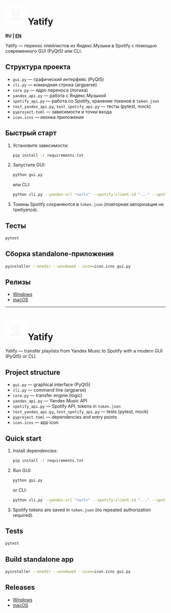 # <img src="icon.png" width="64" height="64"/> Yatify

**RU | [EN](#english)**

Yatify — перенос плейлистов из Яндекс.Музыки в Spotify с помощью современного GUI (PyQt5) или CLI.

## Структура проекта
- `gui.py` — графический интерфейс (PyQt5)
- `cli.py` — командная строка (argparse)
- `core.py` — ядро переноса (логика)
- `yandex_api.py` — работа с Яндекс.Музыкой
- `spotify_api.py` — работа со Spotify, хранение токенов в `token.json`
- `test_yandex_api.py`, `test_spotify_api.py` — тесты (pytest, mock)
- `pyproject.toml` — зависимости и точки входа
- `icon.icns` — иконка приложения

## Быстрый старт
1. Установите зависимости:
   ```sh
   pip install -r requirements.txt
   ```
2. Запустите GUI:
   ```sh
   python gui.py
   ```
   или CLI:
   ```sh
   python cli.py --yandex-url "<url>" --spotify-client-id "..." --spotify-secret "..." --redirect-uri "..."
   ```
3. Токены Spotify сохраняются в `token.json` (повторная авторизация не требуется).

## Тесты
```sh
pytest
```

## Сборка standalone-приложения
```sh
pyinstaller --onedir --windowed --icon=icon.icns gui.py
```

## Релизы
- [Windows](https://github.com/ilodezis/yatify/releases)
- [macOS](https://github.com/ilodezis/yatify/releases)

---

# <a name="english"></a><img src="icon.png" width="64" height="64"/> Yatify

Yatify — transfer playlists from Yandex Music to Spotify with a modern GUI (PyQt5) or CLI.

## Project structure
- `gui.py` — graphical interface (PyQt5)
- `cli.py` — command line (argparse)
- `core.py` — transfer engine (logic)
- `yandex_api.py` — Yandex Music API
- `spotify_api.py` — Spotify API, tokens in `token.json`
- `test_yandex_api.py`, `test_spotify_api.py` — tests (pytest, mock)
- `pyproject.toml` — dependencies and entry points
- `icon.icns` — app icon

## Quick start
1. Install dependencies:
   ```sh
   pip install -r requirements.txt
   ```
2. Run GUI:
   ```sh
   python gui.py
   ```
   or CLI:
   ```sh
   python cli.py --yandex-url "<url>" --spotify-client-id "..." --spotify-secret "..." --redirect-uri "..."
   ```
3. Spotify tokens are saved in `token.json` (no repeated authorization required).

## Tests
```sh
pytest
```

## Build standalone app
```sh
pyinstaller --onedir --windowed --icon=icon.icns gui.py
```

## Releases
- [Windows](https://github.com/ilodezis/yatify/releases)
- [macOS](https://github.com/ilodezis/yatify/releases)
